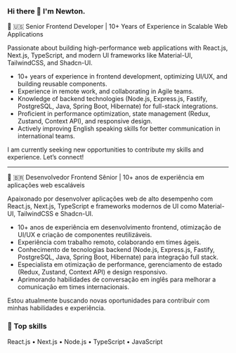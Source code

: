 ### Hi there 👋 I'm Newton.

🚀 🇺🇸 Senior Frontend Developer | 10+ Years of Experience in Scalable Web Applications

Passionate about building high-performance web applications with React.js, Next.js, TypeScript, and modern UI frameworks like Material-UI, TailwindCSS, and Shadcn-UI.

- 10+ years of experience in frontend development, optimizing UI/UX, and building reusable components.
- Experience in remote work, and collaborating in Agile teams.
- Knowledge of backend technologies (Node.js, Express.js, Fastify, PostgreSQL, Java, Spring Boot, Hibernate) for full-stack integrations.
- Proficient in performance optimization, state management (Redux, Zustand, Context API), and responsive design.
- Actively improving English speaking skills for better communication in international teams.

I am currently seeking new opportunities to contribute my skills and experience. Let’s connect!

_______________________________________________________________________________________________________


🚀 🇧🇷 Desenvolvedor Frontend Sênior | 10+ anos de experiência em aplicações web escaláveis

Apaixonado por desenvolver aplicações web de alto desempenho com React.js, Next.js, TypeScript e frameworks modernos de UI como Material-UI, TailwindCSS e Shadcn-UI.

- 10+ anos de experiência em desenvolvimento frontend, otimização de UI/UX e criação de componentes reutilizáveis.
- Experiência com trabalho remoto, colaborando em times ágeis.
- Conhecimento de tecnologias backend (Node.js, Express.js, Fastify, PostgreSQL, Java, Spring Boot, Hibernate) para integração full stack.
- Especialista em otimização de performance, gerenciamento de estado (Redux, Zustand, Context API) e design responsivo.
- Aprimorando habilidades de conversação em inglês para melhorar a comunicação em times internacionais.

Estou atualmente buscando novas oportunidades para contribuir com minhas habilidades e experiência.

### 💎 Top skills
React.js • Next.js • Node.js • TypeScript • JavaScript
